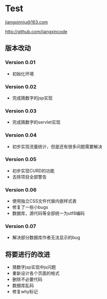 # Test

jiangxinnju@163.com

http://github.com/jiangxincode


## 版本改动

### Version 0.01

* 初始化环境

### Version 0.02

* 完成猜数字的jsp实现

### Version 0.03

* 完成猜数字的servlet实现

### Version 0.04

* 初步实现流量统计，但是还有很多问题需要解决

### Version 0.05

* 初步实现CURD的功能
* 去除项目全部警告

### Version 0.06

* 使用独立CSS文件代替内嵌样式表
* 修复了一些小bugs
* 数据库，源代码等全部统一为utf8编码

### Version 0.07

* 解决部分数据库作者无法显示的bug


## 将要进行的改进

* 猜数字jsp实现中js问题
* 重新设计各个页面的格式
* 删除不必要代码
* 数据库乱码
* 修复why标记